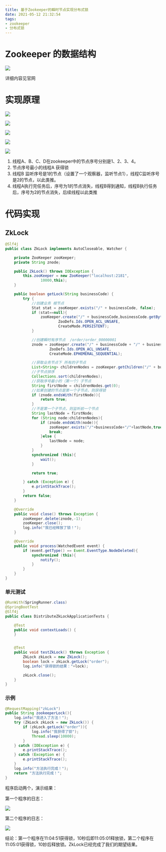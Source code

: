 ```yaml
---
title: 基于Zookeeper的瞬时节点实现分布式锁
date: 2021-05-12 21:32:54
tags:
- zookeeper
- 分布式锁
---
```


# Zookeeper 的数据结构

![](https://raw.githubusercontent.com/littlefxc/littlefxc.github.io/images/images/UE5cYm.png)

详细内容见官网

<!-- more -->

# 实现原理

![](https://raw.githubusercontent.com/littlefxc/littlefxc.github.io/images/images/JbLkYC.png)

![](https://raw.githubusercontent.com/littlefxc/littlefxc.github.io/images/images/o3SdiJ.png)

![](https://raw.githubusercontent.com/littlefxc/littlefxc.github.io/images/images/7D9zYJ.png)

![](https://raw.githubusercontent.com/littlefxc/littlefxc.github.io/images/images/X36dAV.png)

![](https://raw.githubusercontent.com/littlefxc/littlefxc.github.io/images/images/GUkIWX.png)

1. 线程A、B、C、D在zookeeper中的节点序号分别是1、2、3、4。
2. 节点序号最小的线程A 获得锁
3. 线程B 监听序号是1的节点（设置了一个观察器，监听节点1），线程C监听序号是2的节点，以此类推。
4. 线程A执行完任务后，序号为1的节点消失，线程B得到通知，线程B执行任务后，序号为2的节点消失，后续线程以此类推

# 代码实现

## ZkLock

```java
@Slf4j
public class ZkLock implements AutoCloseable, Watcher {

    private ZooKeeper zooKeeper;
    private String znode;

    public ZkLock() throws IOException {
        this.zooKeeper = new ZooKeeper("localhost:2181",
                10000,this);
    }

    public boolean getLock(String businessCode) {
        try {
            //创建业务 根节点
            Stat stat = zooKeeper.exists("/" + businessCode, false);
            if (stat==null){
                zooKeeper.create("/" + businessCode,businessCode.getBytes(),
                        ZooDefs.Ids.OPEN_ACL_UNSAFE,
                        CreateMode.PERSISTENT);
            }

            //创建瞬时有序节点  /order/order_00000001
            znode = zooKeeper.create("/" + businessCode + "/" + businessCode + "_", businessCode.getBytes(),
                    ZooDefs.Ids.OPEN_ACL_UNSAFE,
                    CreateMode.EPHEMERAL_SEQUENTIAL);

            //获取业务节点下 所有的子节点
            List<String> childrenNodes = zooKeeper.getChildren("/" + businessCode, false);
            //子节点排序
            Collections.sort(childrenNodes);
            //获取序号最小的（第一个）子节点
            String firstNode = childrenNodes.get(0);
            //如果创建的节点是第一个子节点，则获得锁
            if (znode.endsWith(firstNode)){
                return true;
            }
            //不是第一个子节点，则监听前一个节点
            String lastNode = firstNode;
            for (String node:childrenNodes){
                if (znode.endsWith(node)){
                    zooKeeper.exists("/"+businessCode+"/"+lastNode,true);
                    break;
                }else {
                    lastNode = node;
                }
            }
            synchronized (this){
                wait();
            }

            return true;

        } catch (Exception e) {
            e.printStackTrace();
        }
        return false;
    }

    @Override
    public void close() throws Exception {
        zooKeeper.delete(znode,-1);
        zooKeeper.close();
        log.info("我已经释放了锁！");
    }

    @Override
    public void process(WatchedEvent event) {
        if (event.getType() == Event.EventType.NodeDeleted){
            synchronized (this){
                notify();
            }
        }
    }
}
```

### 单元测试

```java
@RunWith(SpringRunner.class)
@SpringBootTest
@Slf4j
public class DistributeZkLockApplicationTests {

    @Test
    public void contextLoads() {
    }


    @Test
    public void testZkLock() throws Exception {
        ZkLock zkLock = new ZkLock();
        boolean lock = zkLock.getLock("order");
        log.info("获得锁的结果："+lock);

        zkLock.close();
    }
}
```

### 示例

```java
@RequestMapping("zkLock")
public String zookeeperLock(){
    log.info("我进入了方法！");
    try (ZkLock zkLock = new ZkLock()) {
        if (zkLock.getLock("order")){
            log.info("我获得了锁");
            Thread.sleep(10000);
        }
    } catch (IOException e) {
        e.printStackTrace();
    } catch (Exception e) {
        e.printStackTrace();
    }
    log.info("方法执行完成！");
    return "方法执行完成！";
}
```

程序启动两个，演示结果：

第一个程序的日志：

![](https://raw.githubusercontent.com/littlefxc/littlefxc.github.io/images/images/Y2fTpH.png)

第二个程序的日志：

![](https://raw.githubusercontent.com/littlefxc/littlefxc.github.io/images/images/rYNilY.png)

结论：第一个程序在11:04:51获得锁，10秒后即11:05:01释放锁，第二个程序在11:05:01获得锁，10妙后释放锁。ZkLock已经完成了我们的期望结果。

